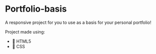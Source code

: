 # Portfolio-basis
A responsive project for you to use as a basis for your personal portfolio!

Project made using:
- 📘 HTML5
- 📗 CSS
